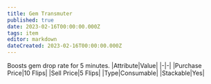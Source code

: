 ```yaml
---
title: Gem Transmuter
published: true
date: 2023-02-16T00:00:00.000Z
tags: item
editor: markdown
dateCreated: 2023-02-16T00:00:00.000Z
---
```


Boosts gem drop rate for 5 minutes.
|Attribute|Value|
|-|-|
|Purchase Price|10 Flips|
|Sell Price|5 Flips|
|Type|Consumable|
|Stackable|Yes|

